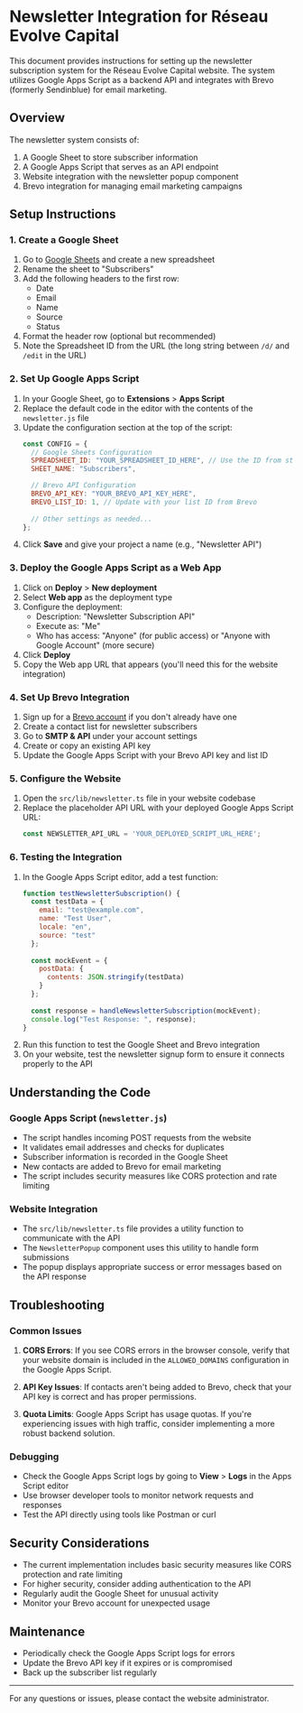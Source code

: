 # Newsletter Integration for Réseau Evolve Capital

This document provides instructions for setting up the newsletter subscription system for the Réseau Evolve Capital website. The system utilizes Google Apps Script as a backend API and integrates with Brevo (formerly Sendinblue) for email marketing.

## Overview

The newsletter system consists of:

1. A Google Sheet to store subscriber information
2. A Google Apps Script that serves as an API endpoint
3. Website integration with the newsletter popup component
4. Brevo integration for managing email marketing campaigns

## Setup Instructions

### 1. Create a Google Sheet

1. Go to [Google Sheets](https://sheets.google.com) and create a new spreadsheet
2. Rename the sheet to "Subscribers"
3. Add the following headers to the first row:
   - Date
   - Email
   - Name
   - Source
   - Status
4. Format the header row (optional but recommended)
5. Note the Spreadsheet ID from the URL (the long string between `/d/` and `/edit` in the URL)

### 2. Set Up Google Apps Script

1. In your Google Sheet, go to **Extensions** > **Apps Script**
2. Replace the default code in the editor with the contents of the `newsletter.js` file
3. Update the configuration section at the top of the script:
   ```javascript
   const CONFIG = {
     // Google Sheets Configuration
     SPREADSHEET_ID: "YOUR_SPREADSHEET_ID_HERE", // Use the ID from step 1.5
     SHEET_NAME: "Subscribers",

     // Brevo API Configuration
     BREVO_API_KEY: "YOUR_BREVO_API_KEY_HERE",
     BREVO_LIST_ID: 1, // Update with your list ID from Brevo
     
     // Other settings as needed...
   };
   ```
4. Click **Save** and give your project a name (e.g., "Newsletter API")

### 3. Deploy the Google Apps Script as a Web App

1. Click on **Deploy** > **New deployment**
2. Select **Web app** as the deployment type
3. Configure the deployment:
   - Description: "Newsletter Subscription API"
   - Execute as: "Me"
   - Who has access: "Anyone" (for public access) or "Anyone with Google Account" (more secure)
4. Click **Deploy**
5. Copy the Web app URL that appears (you'll need this for the website integration)

### 4. Set Up Brevo Integration

1. Sign up for a [Brevo account](https://www.brevo.com/) if you don't already have one
2. Create a contact list for newsletter subscribers
3. Go to **SMTP & API** under your account settings
4. Create or copy an existing API key
5. Update the Google Apps Script with your Brevo API key and list ID

### 5. Configure the Website

1. Open the `src/lib/newsletter.ts` file in your website codebase
2. Replace the placeholder API URL with your deployed Google Apps Script URL:
   ```typescript
   const NEWSLETTER_API_URL = 'YOUR_DEPLOYED_SCRIPT_URL_HERE';
   ```

### 6. Testing the Integration

1. In the Google Apps Script editor, add a test function:
   ```javascript
   function testNewsletterSubscription() {
     const testData = {
       email: "test@example.com",
       name: "Test User",
       locale: "en",
       source: "test"
     };
     
     const mockEvent = {
       postData: {
         contents: JSON.stringify(testData)
       }
     };
     
     const response = handleNewsletterSubscription(mockEvent);
     console.log("Test Response: ", response);
   }
   ```
2. Run this function to test the Google Sheet and Brevo integration
3. On your website, test the newsletter signup form to ensure it connects properly to the API

## Understanding the Code

### Google Apps Script (`newsletter.js`)

- The script handles incoming POST requests from the website
- It validates email addresses and checks for duplicates
- Subscriber information is recorded in the Google Sheet
- New contacts are added to Brevo for email marketing
- The script includes security measures like CORS protection and rate limiting

### Website Integration

- The `src/lib/newsletter.ts` file provides a utility function to communicate with the API
- The `NewsletterPopup` component uses this utility to handle form submissions
- The popup displays appropriate success or error messages based on the API response

## Troubleshooting

### Common Issues

1. **CORS Errors**: If you see CORS errors in the browser console, verify that your website domain is included in the `ALLOWED_DOMAINS` configuration in the Google Apps Script.

2. **API Key Issues**: If contacts aren't being added to Brevo, check that your API key is correct and has proper permissions.

3. **Quota Limits**: Google Apps Script has usage quotas. If you're experiencing issues with high traffic, consider implementing a more robust backend solution.

### Debugging

- Check the Google Apps Script logs by going to **View** > **Logs** in the Apps Script editor
- Use browser developer tools to monitor network requests and responses
- Test the API directly using tools like Postman or curl

## Security Considerations

- The current implementation includes basic security measures like CORS protection and rate limiting
- For higher security, consider adding authentication to the API
- Regularly audit the Google Sheet for unusual activity
- Monitor your Brevo account for unexpected usage

## Maintenance

- Periodically check the Google Apps Script logs for errors
- Update the Brevo API key if it expires or is compromised
- Back up the subscriber list regularly

---

For any questions or issues, please contact the website administrator. 